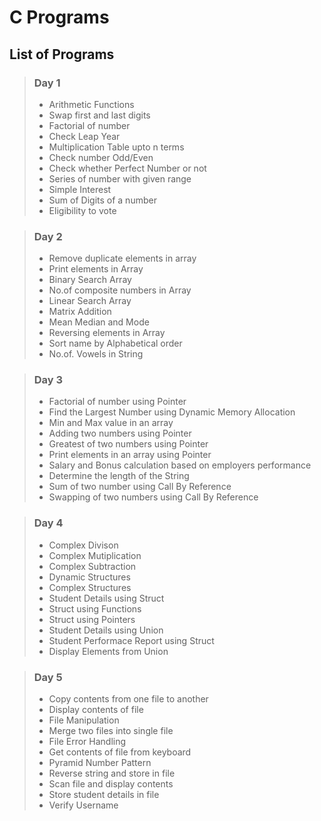 # C Programs

## List of Programs

> ### Day 1
> - Arithmetic Functions
> - Swap first and last digits
> - Factorial of number
> - Check Leap Year
> - Multiplication Table upto n terms
> - Check number Odd/Even
> - Check whether Perfect Number or not
> - Series of number with given range
> - Simple Interest
> - Sum of Digits of a number
> - Eligibility to vote

> ### Day 2
> - Remove duplicate elements in array
> - Print elements in Array
> - Binary Search Array
> - No.of composite numbers in Array
> - Linear Search Array
> - Matrix Addition
> - Mean Median and Mode
> - Reversing elements in Array
> - Sort name by Alphabetical order
> - No.of. Vowels in String

> ### Day 3
> - Factorial of number using Pointer
> - Find the Largest Number using Dynamic Memory Allocation
> - Min and Max value in an array
> - Adding two numbers using Pointer
> - Greatest of two numbers using Pointer
> - Print elements in an array using Pointer
> - Salary and Bonus calculation based on employers performance
> - Determine the length of the String
> - Sum of two number using Call By Reference
> - Swapping of two numbers using Call By Reference

> ### Day 4
> - Complex Divison
> - Complex Mutiplication
> - Complex Subtraction
> - Dynamic Structures
> - Complex Structures
> - Student Details using Struct
> - Struct using Functions
> - Struct using Pointers
> - Student Details using Union
> - Student Performace Report using Struct
> - Display Elements from Union

> ### Day 5
> - Copy contents from one file to another
> - Display contents of file
> - File Manipulation
> - Merge two files into single file
> - File Error Handling
> - Get contents of file from keyboard
> - Pyramid Number Pattern
> - Reverse string and store in file
> - Scan file and display contents
> - Store student details in file
> - Verify Username
